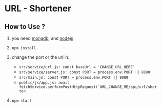 # URL - Shortener

## How to Use ?

1. you need [mongdb](https://www.mongodb.com/en-us), and [nodejs](https://nodejs.org/en/)

2.  `npm install`

3. change the port or the url in:
    - ```src/service/url.js: const baseUrl = 'CHANGE_URL_HERE'```
    - ```src/service/server.js: const PORT = process.env.PORT || 8080```
    - ```src/main.js: const PORT = process.env.PORT || 8080```
    - ```public/js/app.js: await fetchService.performPostHttpRequest(`URL_CHANGE_ME/api/url/shorten```

4.  `npm start`